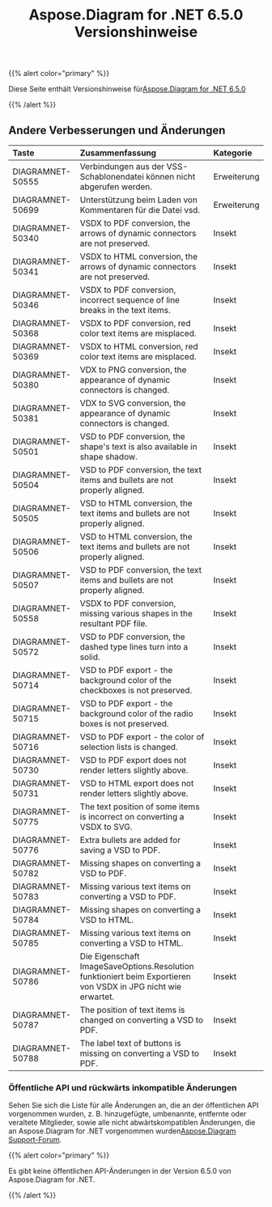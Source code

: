 ﻿---
title: Aspose.Diagram for .NET 6.5.0 Versionshinweise
type: docs
weight: 70
url: /de/net/aspose-diagram-for-net-6-5-0-release-notes/
---
{{% alert color="primary" %}} 

 Diese Seite enthält Versionshinweise für[Aspose.Diagram for .NET 6.5.0](https://www.nuget.org/packages/Aspose.Diagram/6.5.0)

{{% /alert %}} 
## **Andere Verbesserungen und Änderungen**

|**Taste**|**Zusammenfassung**|**Kategorie**|
|:- |:- |:- |
|DIAGRAMNET-50555|Verbindungen aus der VSS-Schablonendatei können nicht abgerufen werden.|Erweiterung|
|DIAGRAMNET-50699|Unterstützung beim Laden von Kommentaren für die Datei vsd.|Erweiterung|
|DIAGRAMNET-50340|VSDX to PDF conversion, the arrows of dynamic connectors are not preserved.|Insekt|
|DIAGRAMNET-50341|VSDX to HTML conversion, the arrows of dynamic connectors are not preserved.|Insekt|
|DIAGRAMNET-50346|VSDX to PDF conversion, incorrect sequence of line breaks in the text items.|Insekt|
|DIAGRAMNET-50368|VSDX to PDF conversion, red color text items are misplaced.|Insekt|
|DIAGRAMNET-50369|VSDX to HTML conversion, red color text items are misplaced.|Insekt|
|DIAGRAMNET-50380|VDX to PNG conversion, the appearance of dynamic connectors is changed.|Insekt|
|DIAGRAMNET-50381|VDX to SVG conversion, the appearance of dynamic connectors is changed.|Insekt|
|DIAGRAMNET-50501|VSD to PDF conversion, the shape's text is also available in shape shadow.|Insekt|
|DIAGRAMNET-50504|VSD to PDF conversion, the text items and bullets are not properly aligned.|Insekt|
|DIAGRAMNET-50505|VSD to HTML conversion, the text items and bullets are not properly aligned.|Insekt|
|DIAGRAMNET-50506|VSD to HTML conversion, the text items and bullets are not properly aligned.|Insekt|
|DIAGRAMNET-50507|VSD to PDF conversion, the text items and bullets are not properly aligned.|Insekt|
|DIAGRAMNET-50558|VSDX to PDF conversion, missing various shapes in the resultant PDF file.|Insekt|
|DIAGRAMNET-50572|VSD to PDF conversion, the dashed type lines turn into a solid.|Insekt|
|DIAGRAMNET-50714|VSD to PDF export - the background color of the checkboxes is not preserved.|Insekt|
|DIAGRAMNET-50715|VSD to PDF export - the background color of the radio boxes is not preserved.|Insekt|
|DIAGRAMNET-50716|VSD to PDF export - the color of selection lists is changed.|Insekt|
|DIAGRAMNET-50730|VSD to PDF export does not render letters slightly above.|Insekt|
|DIAGRAMNET-50731|VSD to HTML export does not render letters slightly above.|Insekt|
|DIAGRAMNET-50775|The text position of some items is incorrect on converting a VSDX to SVG.|Insekt|
|DIAGRAMNET-50776|Extra bullets are added for saving a VSD to PDF.|Insekt|
|DIAGRAMNET-50782|Missing shapes on converting a VSD to PDF.|Insekt|
|DIAGRAMNET-50783|Missing various text items on converting a VSD to PDF.|Insekt|
|DIAGRAMNET-50784|Missing shapes on converting a VSD to HTML.|Insekt|
|DIAGRAMNET-50785|Missing various text items on converting a VSD to HTML.|Insekt|
|DIAGRAMNET-50786|Die Eigenschaft ImageSaveOptions.Resolution funktioniert beim Exportieren von VSDX in JPG nicht wie erwartet.|Insekt|
|DIAGRAMNET-50787|The position of text items is changed on converting a VSD to PDF.|Insekt|
|DIAGRAMNET-50788|The label text of buttons is missing on converting a VSD to PDF.|Insekt|
### **Öffentliche API und rückwärts inkompatible Änderungen**
Sehen Sie sich die Liste für alle Änderungen an, die an der öffentlichen API vorgenommen wurden, z. B. hinzugefügte, umbenannte, entfernte oder veraltete Mitglieder, sowie alle nicht abwärtskompatiblen Änderungen, die an Aspose.Diagram for .NET vorgenommen wurden[Aspose.Diagram Support-Forum](https://forum.aspose.com/c/diagram/17).

{{% alert color="primary" %}} 

Es gibt keine öffentlichen API-Änderungen in der Version 6.5.0 von Aspose.Diagram for .NET.

{{% /alert %}}
